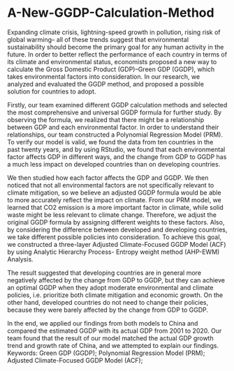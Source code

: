 # A-New-GGDP-Calculation-Method

  Expanding climate crisis, lightning-speed growth in pollution, rising risk of global warming–
all of these trends suggest that environmental sustainability should become the primary goal for
any human activity in the future. In order to better reflect the performance of each country in
terms of its climate and environmental status, economists proposed a new way to calculate the
Gross Domestic Product (GDP)–Green GDP (GGDP), which takes environmental factors into
consideration. In our research, we analyzed and evaluated the GGDP method, and proposed a
possible solution for countries to adopt.

  Firstly, our team examined different GGDP calculation methods and selected the most
comprehensive and universal GGDP formula for further study. By observing the formula, we
realized that there might be a relationship between GDP and each environmental factor. In
order to understand their relationships, our team constructed a Polynomial Regression Model
(PRM). To verify our model is valid, we found the data from ten countries in the past twenty
years, and by using RStudio, we found that each environmental factor affects GDP in different
ways, and the change from GDP to GGDP has a much less impact on developed countries than
on developing countries.

  We then studied how each factor affects the GDP and GGDP. We then noticed that not
all environmental factors are not specifically relevant to climate mitigation, so we believe an
adjusted GGDP formula would be able to more accurately reflect the impact on climate. From
our PRM model, we learned that CO2 emission is a more important factor in climate, while solid
waste might be less relevant to climate change. Therefore, we adjust the original GGDP formula
by assigning different weights to these factors. Also, by considering the difference between
developed and developing countries, we take different possible policies into consideration.
To achieve this goal, we constructed a three-layer Adjusted Climate-Focused GGDP Model
(ACF) by using Analytic Hierarchy Process- Entropy weight method (AHP-EWM) Analysis.

  The result suggested that developing countries are in general more negatively affected by the
change from GDP to GGDP, but they can achieve an optimal GGDP when they adopt moderate
environmental and climate policies, i.e. prioritize both climate mitigation and economic growth.
On the other hand, developed countries do not need to change their policies, because they were
barely affected by the change from GDP to GGDP.

  In the end, we applied our findings from both models to China and compared the estimated
GGDP with its actual GDP from 2001 to 2020. Our team found that the result of our model
matched the actual GDP growth trend and growth rate of China, and we attempted to explain
our findings.
Keywords: Green GDP (GGDP); Polynomial Regression Model (PRM); Adjusted Climate-Focused GGDP Model (ACF);
